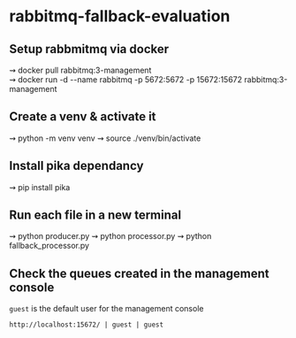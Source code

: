 # rabbitmq-fallback-evaluation

## Setup rabbmitmq via docker

⇝ docker pull rabbitmq:3-management  
⇝ docker run -d --name rabbitmq -p 5672:5672 -p 15672:15672 rabbitmq:3-management

## Create a venv & activate it

⇝ python -m venv venv
⇝ source ./venv/bin/activate

## Install pika dependancy

⇝ pip install pika

## Run each file in a new terminal

⇝ python producer.py
⇝ python processor.py
⇝ python fallback_processor.py

## Check the queues created in the management console

`guest` is the default user for the management console
```
http://localhost:15672/ | guest | guest  
```
